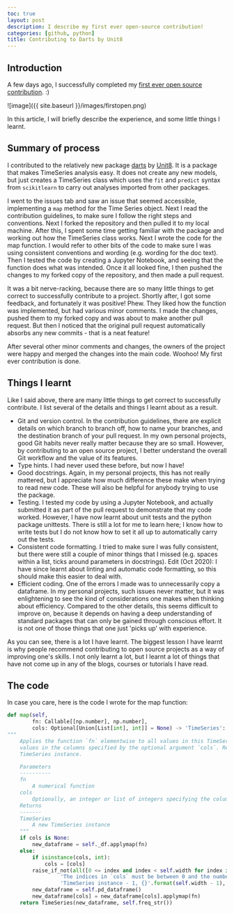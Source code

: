 ```yaml
---
toc: true
layout: post
description: I describe my first ever open-source contribution!
categories: [github, python]
title: Contributing to Darts by Unit8
---
```



## Introduction
A few days ago, I successfully completed my [first ever open source contribution](https://github.com/unit8co/darts/pull/163). :)

![image]({{ site.baseurl }}/images/firstopen.png)

In this article, I will briefly describe the experience, and some little things I learnt.

## Summary of process
I contributed to the relatively new package [darts](https://github.com/unit8co/darts) by [Unit8](https://unit8.co/). It is a package that makes TimeSeries analysis easy. It does not create any new models, but just creates a TimeSeries class which uses the `fit` and `predict` syntax from `scikitlearn` to carry out analyses imported from other packages.

I went to the issues tab and saw an issue that seemed accessible, implementing a `map` method for the Time Series object. Next I read the contribution guidelines, to make sure I follow the right steps and conventions. Next I forked the repository and then pulled it to my local machine.  After this, I spent some time getting familiar with the package and working out how the TimeSeries class works. Next I wrote the code for the map function. I would refer to other bits of the code to make sure I was using consistent conventions and wording (e.g. wording for the doc text). Then I tested the code by creating a Jupyter Notebook, and seeing that the function does what was intended. Once it all looked fine, I then pushed the changes to my forked copy of the repository, and then made a pull request.

It was a bit nerve-racking, because there are so many little things to get correct to successfully contribute to a project. Shortly after, I got some feedback, and fortunately it was positive! Phew. They liked how the function was implemented, but had various minor comments. I made the changes, pushed them to my forked copy and was about to make another pull request. But then I noticed that the original pull request automatically absorbs any new commits - that is a neat feature!

After several other minor comments and changes, the owners of the project were happy and merged the changes into the main code. Woohoo! My first ever contribution is done.

## Things I learnt
Like I said above, there are many little things to get correct to successfully contribute. I list several of the details and things I learnt about as a result.
* Git and version control. In the contribution guidelines, there are explicit details on which branch to branch off, how to name your branches, and the destination branch of your pull request. In my own personal projects, good Git habits never really matter because they are so small. However, by contributing to an open source project, I better understand the overall Git workflow and the value of its features.
* Type hints. I had never used these before, but now I have!
* Good docstrings. Again, in my personal projects, this has not really mattered, but I appreciate how much difference these make when trying to read new code. These will also be helpful for anybody trying to use the package.
* Testing. I tested my code by using a Jupyter Notebook, and actually submitted it as part of the pull request to demonstrate that my code worked. However, I have now learnt about unit tests and the python package unittests. There is still a lot for me to learn here; I know how to write tests but I do not know how to set it all up to automatically carry out the tests.
* Consistent code formatting. I tried to make sure I was fully consistent, but there were still a couple of minor things that I missed (e.g. spaces within a list, ticks around parameters in docstrings). Edit (Oct 2020): I have since learnt about linting and automatic code formatting, so this should make this easier to deal with.
* Efficient coding. One of the errors I made was to unnecessarily copy a dataframe. In my personal projects, such issues never matter, but it was enlightening to see the kind of considerations one makes when thinking about efficiency. Compared to the other details, this seems difficult to improve on, because it depends on having a deep understanding of standard packages that can only be gained through conscious effort. It is not one of those things that one just 'picks up' with experience.

As you can see, there is a lot I have learnt. The biggest lesson I have learnt is why people recommend contributing to open source projects as a way of improving one's skills. I not only learnt a lot, but I learnt a lot of things that have not come up in any of the blogs, courses or tutorials I have read.

## The code
In case you care, here is the code I wrote for the map function:

```python
def map(self,
        fn: Callable[[np.number], np.number],
        cols: Optional[Union[List[int], int]] = None) -> 'TimeSeries':
"""
    Applies the function `fn` elementwise to all values in this TimeSeries, or, to only those
    values in the columns specified by the optional argument `cols`. Returns a new
    TimeSeries instance.

    Parameters
    ----------
    fn
        A numerical function
    cols
        Optionally, an integer or list of integers specifying the column(s) onto which fn should be applied
    Returns
    -------
    TimeSeries
        A new TimeSeries instance
    """
    if cols is None:
        new_dataframe = self._df.applymap(fn)
    else:
        if isinstance(cols, int):
            cols = [cols]
        raise_if_not(all([0 <= index and index < self.width for index in cols]),
                 'The indices in `cols` must be between 0 and the number of components of the current '
                 'TimeSeries instance - 1, {}'.format(self.width - 1), logger)
        new_dataframe = self.pd_dataframe()
        new_dataframe[cols] = new_dataframe[cols].applymap(fn)
    return TimeSeries(new_dataframe, self.freq_str())
```
